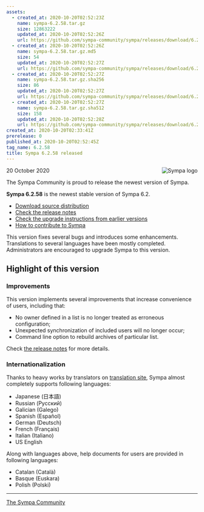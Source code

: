 ```yaml
---
assets:
  - created_at: 2020-10-20T02:52:23Z
    name: sympa-6.2.58.tar.gz
    size: 12863222
    updated_at: 2020-10-20T02:52:26Z
    url: https://github.com/sympa-community/sympa/releases/download/6.2.58/sympa-6.2.58.tar.gz
  - created_at: 2020-10-20T02:52:26Z
    name: sympa-6.2.58.tar.gz.md5
    size: 54
    updated_at: 2020-10-20T02:52:27Z
    url: https://github.com/sympa-community/sympa/releases/download/6.2.58/sympa-6.2.58.tar.gz.md5
  - created_at: 2020-10-20T02:52:27Z
    name: sympa-6.2.58.tar.gz.sha256
    size: 86
    updated_at: 2020-10-20T02:52:27Z
    url: https://github.com/sympa-community/sympa/releases/download/6.2.58/sympa-6.2.58.tar.gz.sha256
  - created_at: 2020-10-20T02:52:27Z
    name: sympa-6.2.58.tar.gz.sha512
    size: 158
    updated_at: 2020-10-20T02:52:28Z
    url: https://github.com/sympa-community/sympa/releases/download/6.2.58/sympa-6.2.58.tar.gz.sha512
created_at: 2020-10-20T02:33:41Z
prerelease: 0
published_at: 2020-10-20T02:52:45Z
tag_name: 6.2.58
title: Sympa 6.2.58 released
---
```


<img align="right" src="https://www.sympa.org/_media/logos/old/sympa_multi_150x121.png" title="Sympa logo"/> 20 October 2020

The Sympa Community is proud to release the newest version of Sympa.

**Sympa 6.2.58** is the newest stable version of Sympa 6.2.

  - [Download source distribution](https://github.com/sympa-community/sympa/releases/download/6.2.58/sympa-6.2.58.tar.gz)
  - [Check the release notes](https://github.com/sympa-community/sympa/blob/6.2.58/NEWS.md)
  - [Check the upgrade instructions from earlier versions](https://sympa-community.github.io/manual/upgrade/notes.html)
  - [How to contribute to Sympa](https://github.com/sympa-community/sympa/blob/6.2.58/CONTRIBUTING.md)

This version fixes several bugs and introduces some enhancements.  Translations to several languages have been mostly completed.  Administrators are encouraged to upgrade Sympa to this version.

Highlight of this version
-------------------------

### Improvements

This version implements several improvements that increase convenience of users, including that:
  - No owner defined in a list is no longer treated as erroneous configuration;
  - Unexpected synchronization of included users will no longer occur;
  - Command line option to rebuild archives of particular list.

Check [the release notes](https://github.com/sympa-community/sympa/blob/6.2.58/NEWS.md) for more details.

### Internationalization

Thanks to heavy works by translators on [translation site](https://translate.sympa.org), Sympa almost completely supports following languages:

  * Japanese (日本語)
  * Russian (Русский)
  * Galician (Galego)
  * Spanish (Español)
  * German (Deutsch)
  * French (Français)
  * Italian (Italiano)
  * US English

Along with languages above, help documents for users are provided in following languages:

  * Catalan (Català)
  * Basque (Euskara)
  * Polish (Polski)

----

[The Sympa Community](https://github.com/sympa-community)
